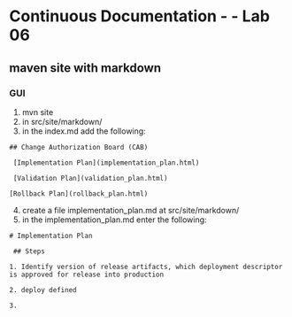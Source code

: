 # Continuous Documentation - - Lab 06
## maven site with markdown

### GUI
1. mvn site
2.  in src/site/markdown/
3. in the index.md add the following:

 `## Change Authorization Board (CAB)`

 ` [Implementation Plan](implementation_plan.html)`

 ` [Validation Plan](validation_plan.html)`

  `[Rollback Plan](rollback_plan.html)`

4. create a file implementation_plan.md at src/site/markdown/
5. in the implementation_plan.md enter the following:


`# Implementation Plan`

` ## Steps`
 
 `1. Identify version of release artifacts, which deployment descriptor is approved for release into production`
 
 `2. deploy defined` 
 
 `3.` 
